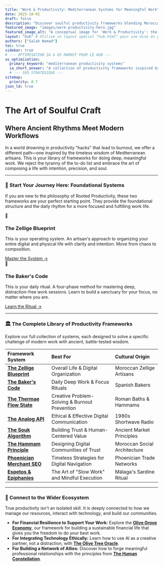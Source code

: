 ```yaml
---
title: "Work & Productivity: Mediterranean Systems for Meaningful Work"
date: 2025-10-01
draft: false
description: "Discover soulful productivity frameworks blending Moroccan artisan wisdom with modern digital work. Start with the Zellige Blueprint for intentional, sustainable work systems."
featured_image: "images/work-productivity-hero.jpg"
featured_image_alt: "A conceptual image for 'Work & Productivity': the weathered hands of an artisan carving a zellige tile that seamlessly transforms into a perfectly organized digital interface."
layout: "hub" # Utilise un layout spécial "hub.html" pour une mise en page riche
authors: ["Salah Nomad"]
toc: true
sidebar: true
# --- OPTIMISATION IA & US MARKET POUR LE HUB ---
us_optimization:
  primary_keyword: "mediterranean productivity systems"
  ia_short_answer: "A collection of productivity frameworks inspired by Mediterranean wisdom, focusing on intentional work, deep focus, and sustainable performance. Key systems include the Zellige Blueprint and the Baker's Code."
  # --- SEO STRATÉGIQUE ---
sitemap:
  priority: 0.7
json_ld: true
---
```


# The Art of Soulful Craft
## Where Ancient Rhythms Meet Modern Workflows

In a world drowning in productivity "hacks" that lead to burnout, we offer a different path—one inspired by the timeless wisdom of Mediterranean artisans. This is your library of frameworks for doing deep, meaningful work. We reject the tyranny of the to-do list and embrace the art of composing a life with intention, precision, and soul.

---

### 🧭 Start Your Journey Here: Foundational Systems

If you are new to the philosophy of Rooted Productivity, these two frameworks are your perfect starting point. They provide the foundational structure and the daily rhythm for a more focused and fulfilling work life.

<div class="framework-grid-highlight">
  <div class="framework-card-highlight">
    <div class="card-icon">🧩</div>
    <h3>The Zellige Blueprint</h3>
    <p>This is your operating system. An artisan's approach to organizing your entire digital and physical life with clarity and intention. Move from chaos to composition.</p>
    <a href="/work-productivity/zellige-blueprint/" class="btn-primary">Master the System &rarr;</a>
  </div>
  <div class="framework-card-highlight">
    <div class="card-icon">🥖</div>
    <h3>The Baker's Code</h3>
    <p>This is your daily ritual. A four-phase method for mastering deep, distraction-free work sessions. Learn to build a sanctuary for your focus, no matter where you are.</p>
    <a href="/work-productivity/bakers-code/" class="btn-secondary">Learn the Ritual &rarr;</a>
  </div>
</div>

---

### 🏛️ The Complete Library of Productivity Frameworks

Explore our full collection of systems, each designed to solve a specific challenge of modern work with ancient, battle-tested wisdom.

| Framework System &nbsp; &nbsp; &nbsp; &nbsp; &nbsp; &nbsp; &nbsp; &nbsp; | Best For | Cultural Origin |
|:---|:---|:---|
| **[The Zellige Blueprint](/work-productivity/zellige-blueprint/)** | Overall Life & Digital Organization | Moroccan Zellige Artisans |
| **[The Baker's Code](/work-productivity/bakers-code/)** | Daily Deep Work & Focus Rituals | Spanish Bakers |
| **[The Thermae Flow State](/work-productivity/thermae-flow-state-deep-work/)** | Creative Problem-Solving & Burnout Prevention | Roman Baths & Hammams |
| **[The Analog API](/work-productivity/analog-api-communication/)** | Ethical & Effective Digital Communication | 1980s Shortwave Radio |
| **[The Souk Algorithm](/work-productivity/souk-algorithm/)** | Building Trust & Human-Centered Value | Ancient Market Principles |
| **[The Hammam Principle](/work-productivity/hammam-principle-community/)** | Designing Digital Communities of Trust | Moroccan Social Architecture |
| **[Phoenician Merchant SEO](/work-productivity/phoenician-merchant-seo/)** | Timeless Strategies for Digital Navigation | Phoenician Trade Networks |
| **[Espetos & Epiphanies](/work-productivity/espetos-epiphanies/)** | The Art of "Slow Work" and Mindful Execution | Málaga's Sardine Ritual |

---

### 🔗 Connect to the Wider Ecosystem

True productivity isn't an isolated skill. It is deeply connected to how we manage our resources, interact with technology, and build our communities.

- **For Financial Resilience to Support Your Work:** Explore the **[Olive Grove Economy](/money-freedom/olive-grove-economy/)**, our framework for building a sustainable financial life that gives you the freedom to do your best work.
- **For Integrating Technology Ethically:** Learn how to use AI as a creative partner, not a distraction, with **[The Olive Tree Oracle](/ai-future/olive-tree-oracle/)**.
- **For Building a Network of Allies:** Discover how to forge meaningful professional relationships with the principles from **[The Human Constellation](/stories-wisdom/human-constellation/)**.